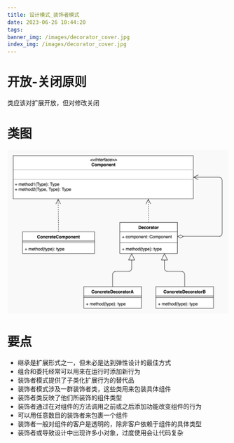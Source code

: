 ```yaml
---
title: 设计模式_装饰者模式
date: 2023-06-26 10:44:20
tags:
banner_img: /images/decorator_cover.jpg
index_img: /images/decorator_cover.jpg
---
```


# 开放-关闭原则
类应该对扩展开放，但对修改关闭
# 类图
![](/images/decorator.jpg)
# 要点
- 继承是扩展形式之一，但未必是达到弹性设计的最佳方式
- 组合和委托经常可以用来在运行时添加新行为
- 装饰者模式提供了子类化扩展行为的替代品
- 装饰者模式涉及一群装饰者类，这些类用来包装具体组件
- 装饰者类反映了他们所装饰的组件类型
- 装饰者通过在对组件的方法调用之前或之后添加功能改变组件的行为
- 可以用任意数目的装饰者来包裹一个组件
- 装饰者一般对组件的客户是透明的，除非客户依赖于组件的具体类型
- 装饰者或导致设计中出现许多小对象，过度使用会让代码复杂
